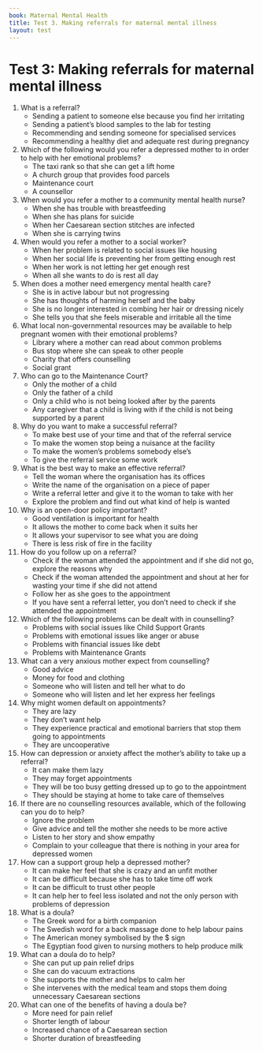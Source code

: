 ```yaml
---
book: Maternal Mental Health
title: Test 3. Making referrals for maternal mental illness
layout: test
---
```


# Test 3: Making referrals for maternal mental illness
 
1.	What is a referral?
	-	Sending a patient to someone else because you find her irritating
	-	Sending a patient’s blood samples to the lab for testing
	+	Recommending and sending someone for specialised services
	-	Recommending a healthy diet and adequate rest during pregnancy
2.	Which of the following would you refer a depressed mother to in order to help with her emotional problems?
	-	The taxi rank so that she can get a lift home
	-	A church group that provides food parcels
	-	Maintenance court 
	+	A counsellor
3.	When would you refer a mother to a community mental health nurse?
	-	When she has trouble with breastfeeding
	+	When she has plans for suicide
	-	When her Caesarean section stitches are infected
	-	When she is carrying twins
4.	When would you refer a mother to a social worker?
	+	When her problem is related to social issues like housing
	-	When her social life is preventing her from getting enough rest
	-	When her work is not letting her get enough rest
	-	When all she wants to do is rest all day
5.	When does a mother need emergency mental health care?
	-	She is in active labour but not progressing
	+	She has thoughts of harming herself and the baby
	-	She is no longer interested in combing her hair or dressing nicely
	-	She tells you that she feels miserable and irritable all the time
6.	What local non-governmental resources may be available to help pregnant women with their emotional problems? 
	-	Library where a mother can read about common problems
	-	Bus stop where she can speak to other people
	+	Charity that offers counselling
	-	Social grant
7.	Who can go to the Maintenance Court?
	-	Only the mother of a child
	-	Only the father of a child
	-	Only a child who is not being looked after by the parents
	+	Any caregiver that a child is living with if the child is not being supported by a parent
8.	Why do you want to make a successful referral? 
	+	To make best use of your time and that of the referral service
	-	To make the women stop being a nuisance at the facility
	-	To make the women’s problems somebody else’s
	-	To give the referral service some work
9.	What is the best way to make an effective referral?
	-	Tell the woman where the organisation has its offices
	-	Write the name of the organisation on a piece of paper
	-	Write a referral letter and give it to the woman to take with her
	+	Explore the problem and find out what kind of help is wanted
10.	Why is an open-door policy important?
	-	Good ventilation is important for health
	+	It allows the mother to come back when it suits her
	-	It allows your supervisor to see what you are doing
	-	There is less risk of fire in the facility
11.	How do you follow up on a referral?
	+	Check if the woman attended the appointment  and if she did not go, explore the reasons why
	-	Check if the woman attended the appointment and shout at her for wasting your time if she did not attend
	-	Follow her as she goes to the appointment
	-	If you have sent a referral letter, you don’t need to check if she attended the appointment 
12.	Which of the following problems can be dealt with in counselling?
	-	Problems with social issues like Child Support Grants 
	+	Problems with emotional issues like anger or abuse
	-	Problems with financial issues like debt
	-	Problems with Maintenance Grants 
13.	What can a very anxious mother expect from counselling?
	-	Good advice
	-	Money for food and clothing
	-	Someone who will listen and tell her what to do
	+	Someone who will listen and let her express her feelings 
14.	Why might women default on appointments?
	-	They are lazy
	-	They don’t want help
	+	They experience practical and emotional barriers that stop them going to appointments
	-	They are uncooperative 
15.	How can depression or anxiety affect the mother’s ability to take up a referral?
	-	It can make them lazy
	+	They may forget appointments
	-	They will be too busy getting dressed up to go to the appointment
	-	They should be staying at home to take care of themselves
16.	If there are no counselling resources available, which of the following can you do to help?
	-	Ignore the problem
	-	Give advice and tell the mother she needs to be more active
	+	Listen to her story and show empathy
	-	Complain to your colleague that there is nothing in your area for depressed women 
17.	How can a support group help a depressed mother?
	-	It can make her feel that she is crazy and an unfit mother
	-	It can be difficult because she has to take time off work
	-	It can be difficult to trust other people
	+	It can help her to feel less isolated and not the only person with problems of depression
18.	What is a doula?
	+	The Greek word for a birth companion
	-	The Swedish word for a back massage done to help labour pains
	-	The American money symbolised by the $ sign
	-	The Egyptian food given to nursing mothers to help produce milk 
19.	What can a doula do to help?
	-	She can put up pain relief drips
	-	She can do vacuum extractions
	+	She supports the mother and helps to calm her
	-	She intervenes with the medical team and stops them doing unnecessary Caesarean sections
20.	What can one of the benefits of having a doula be?
	-	More need for pain relief
	+	Shorter length of labour
	-	Increased chance of a Caesarean section
	-	Shorter duration of breastfeeding
